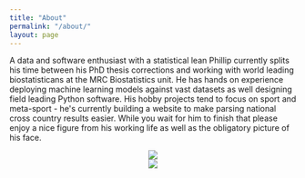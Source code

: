 ```yaml
---
title: "About"
permalink: "/about/"
layout: page
---
```


A data and software enthusiast with a statistical lean Phillip currently splits his time between his PhD thesis corrections and working with world leading biostatisticans at the MRC Biostatistics unit. He has hands on experience deploying machine learning models against vast datasets as well designing field leading Python software. His hobby projects tend to focus on sport and meta-sport - he's currently building a website to make parsing national cross country results easier. While you wait for him to finish that please enjoy a nice figure from his working life as well as the obligatory picture of his face.

<center><img src="./../images/phase_transitions.png"></center>
<center><img src="./../images/circle_crop.png"></center>
 
